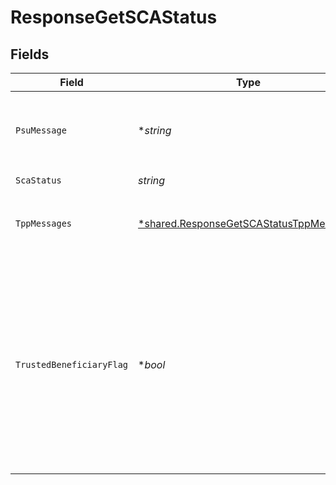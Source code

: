 # ResponseGetSCAStatus


## Fields

| Field                                                                                                                                                                                                          | Type                                                                                                                                                                                                           | Required                                                                                                                                                                                                       | Description                                                                                                                                                                                                    | Example                                                                                                                                                                                                        |
| -------------------------------------------------------------------------------------------------------------------------------------------------------------------------------------------------------------- | -------------------------------------------------------------------------------------------------------------------------------------------------------------------------------------------------------------- | -------------------------------------------------------------------------------------------------------------------------------------------------------------------------------------------------------------- | -------------------------------------------------------------------------------------------------------------------------------------------------------------------------------------------------------------- | -------------------------------------------------------------------------------------------------------------------------------------------------------------------------------------------------------------- |
| `PsuMessage`                                                                                                                                                                                                   | **string*                                                                                                                                                                                                      | :heavy_minus_sign:                                                                                                                                                                                             | Texto enviado al TPP a través del HUB para ser mostrado al PSU.                                                                                                                                                | Mensaje de ejemplo                                                                                                                                                                                             |
| `ScaStatus`                                                                                                                                                                                                    | *string*                                                                                                                                                                                                       | :heavy_check_mark:                                                                                                                                                                                             | Estado SCA                                                                                                                                                                                                     |                                                                                                                                                                                                                |
| `TppMessages`                                                                                                                                                                                                  | [*shared.ResponseGetSCAStatusTppMessages](../../../pkg/models/shared/responsegetscastatustppmessages.md)                                                                                                       | :heavy_minus_sign:                                                                                                                                                                                             | Mensaje para el TPP enviado a través del HUB.                                                                                                                                                                  |                                                                                                                                                                                                                |
| `TrustedBeneficiaryFlag`                                                                                                                                                                                       | **bool*                                                                                                                                                                                                        | :heavy_minus_sign:                                                                                                                                                                                             | Con este flag el ASPSP opcionalmente podría comunicar al TPP que el creditor formaba parte del listado de beneficiarios de confianza. Este atributo solo se contiene en caso de un estado final del scaStatus. |                                                                                                                                                                                                                |
